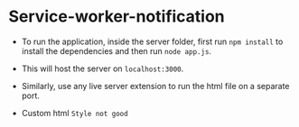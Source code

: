 # Service-worker-notification

- To run the application, inside the server folder, first run `npm install` to install the dependencies and then run `node app.js`. 
- This will host the server on `localhost:3000`.
- Similarly, use any live server extension to run the html file on a separate port.

- Custom html `Style not good`
